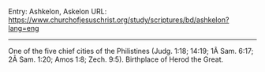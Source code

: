 Entry: Ashkelon, Askelon
URL: https://www.churchofjesuschrist.org/study/scriptures/bd/ashkelon?lang=eng

---

One of the five chief cities of the Philistines (Judg. 1:18; 14:19; 1Â Sam. 6:17; 2Â Sam. 1:20; Amos 1:8; Zech. 9:5). Birthplace of Herod the Great.
